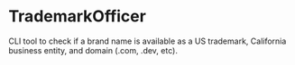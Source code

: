 # TrademarkOfficer
CLI tool to check if a brand name is available as a US trademark, California business entity, and domain (.com, .dev, etc).
